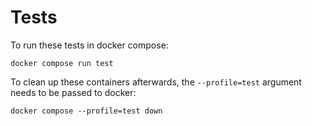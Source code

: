 # Tests

To run these tests in docker compose:

```
docker compose run test
```

To clean up these containers afterwards, the `--profile=test` argument needs to be passed to docker:

```
docker compose --profile=test down
```
